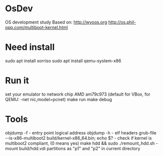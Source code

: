 # OsDev
OS development study
Based on:
    http://wyoos.org
    http://os.phil-opp.com/multiboot-kernel.html
    
    
# Need install
sudo apt install xorriso
sudo apt install qemu-system-x86


# Run it
set your emulator to network chip AMD am79c973 (default for VBox, for QEMU: -net nic,model=pcnet)
make run
make debug


# Tools
objdump -f - entry point logical address
objdump -h - elf headers
grub-file --is-x86-multiboot2 build/kernel-x86_64.bin; echo $? - check if kernel is multiboot2 compliant, (0 means yes)
make hdd && sudo ./remount_hdd.sh - mount build/hdd.vdi partitions as "p1" and "p2" in current directory